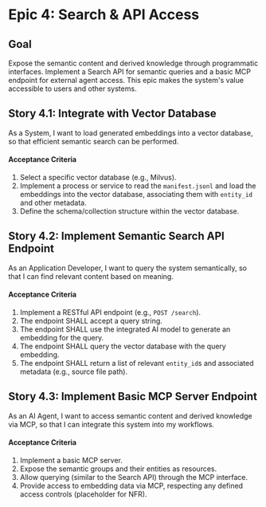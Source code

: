 # Epic 4: Search & API Access

## Goal

Expose the semantic content and derived knowledge through programmatic interfaces. Implement a Search API for semantic queries and a basic MCP endpoint for external agent access. This epic makes the system's value accessible to users and other systems.

## Story 4.1: Integrate with Vector Database

As a System,
I want to load generated embeddings into a vector database,
so that efficient semantic search can be performed.

#### Acceptance Criteria

1.  Select a specific vector database (e.g., Milvus).
2.  Implement a process or service to read the `manifest.jsonl` and load the embeddings into the vector database, associating them with `entity_id` and other metadata.
3.  Define the schema/collection structure within the vector database.

## Story 4.2: Implement Semantic Search API Endpoint

As an Application Developer,
I want to query the system semantically,
so that I can find relevant content based on meaning.

#### Acceptance Criteria

1.  Implement a RESTful API endpoint (e.g., `POST /search`).
2.  The endpoint SHALL accept a query string.
3.  The endpoint SHALL use the integrated AI model to generate an embedding for the query.
4.  The endpoint SHALL query the vector database with the query embedding.
5.  The endpoint SHALL return a list of relevant `entity_id`s and associated metadata (e.g., source file path).

## Story 4.3: Implement Basic MCP Server Endpoint

As an AI Agent,
I want to access semantic content and derived knowledge via MCP,
so that I can integrate this system into my workflows.

#### Acceptance Criteria

1.  Implement a basic MCP server.
2.  Expose the semantic groups and their entities as resources.
3.  Allow querying (similar to the Search API) through the MCP interface.
4.  Provide access to embedding data via MCP, respecting any defined access controls (placeholder for NFR).
